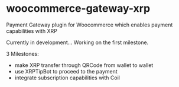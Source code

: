 # woocommerce-gateway-xrp
Payment Gateway plugin for Woocommerce which enables payment capabilities with XRP

Currently in development... Working on the first milestone.

3 Milestones:
- make XRP transfer through QRCode from wallet to wallet
- use XRPTipBot to proceed to the payment
- integrate subscription capabilities with Coil

